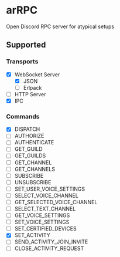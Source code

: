 # arRPC
Open Discord RPC server for atypical setups

## Supported

### Transports
- [X] WebSocket Server
  - [X] JSON
  - [ ] Erlpack
- [ ] HTTP Server
- [X] IPC

### Commands
- [X] DISPATCH
- [ ] AUTHORIZE
- [ ] AUTHENTICATE
- [ ] GET_GUILD
- [ ] GET_GUILDS
- [ ] GET_CHANNEL
- [ ] GET_CHANNELS
- [ ] SUBSCRIBE
- [ ] UNSUBSCRIBE
- [ ] SET_USER_VOICE_SETTINGS
- [ ] SELECT_VOICE_CHANNEL
- [ ] GET_SELECTED_VOICE_CHANNEL
- [ ] SELECT_TEXT_CHANNEL
- [ ] GET_VOICE_SETTINGS
- [ ] SET_VOICE_SETTINGS
- [ ] SET_CERTIFIED_DEVICES
- [X] SET_ACTIVITY
- [ ] SEND_ACTIVITY_JOIN_INVITE
- [ ] CLOSE_ACTIVITY_REQUEST